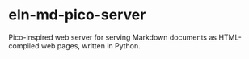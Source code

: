 # eln-md-pico-server
Pico-inspired web server for serving Markdown documents as HTML-compiled web pages, written in Python.
